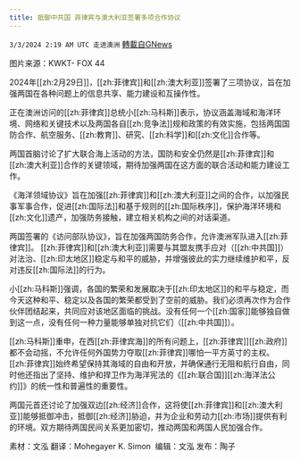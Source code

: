 ```yaml
---
title: 抵御中共国 菲律宾与澳大利亚签署多项合作协议
---
```

`3/3/2024 2:19 AM UTC 走进澳洲` [轉載自GNews](https://gnews.org/articles/2359959)

图片来源：KWKT- FOX 44    

2024年[[zh:2月29日]]，[[zh:菲律宾]]和[[zh:澳大利亚]]签署了三项协议，旨在加强两国在各种问题上的信息共享、能力建设和互操作性。

正在澳洲访问的[[zh:菲律宾]]总统小[[zh:马科斯]]表示，协议涵盖海域和海洋环境、网络和关键技术以及两国各自[[zh:竞争法]]规和政策的有效实施，包括两国国防合作、航空服务、[[zh:教育]]、研究、[[zh:科学]]和[[zh:文化]]合作等。

两国首脑讨论了扩大联合海上活动的方法，国防和安全仍然是[[zh:菲律宾]]和[[zh:澳大利亚]]合作的关键领域，期待加强两国在这方面的联合活动和能力建设工作。 

《海洋领域协议》旨在加强[[zh:菲律宾]]和[[zh:澳大利亚]]之间的合作，以加强民事军事合作，促进[[zh:国际法]]和基于规则的[[zh:国际秩序]]，保护海洋环境和[[zh:文化]]遗产，加强防务接触，建立相关机构之间的对话渠道。

两国签署的《访问部队协议》，旨在加强两国防务合作，允许澳洲军队进入[[zh:菲律宾]]。
[[zh:菲律宾]]和[[zh:澳大利亚]]需要与其盟友携手应对（[[zh:中共国]]）对法治、[[zh:印太地区]]稳定与和平的威胁，并增强彼此的实力继续维护和平，反对违反[[zh:国际法]]的行为。

小[[zh:马科斯]]强调，各国的繁荣和发展取决于[[zh:印太地区]]的和平与稳定，而今天这种和平、稳定以及各国的繁荣都受到了空前的威胁。我们必须再次作为合作伙伴团结起来，共同应对该地区面临的挑战。没有任何一个[[zh:国家]]能够独自做到这一点，没有任何一种力量能够单独对抗它们（[[zh:中共国]]）。

[[zh:马科斯]]重申，在西[[zh:菲律宾海]]的所有问题上，[[zh:菲律宾]][[zh:政府]]都不会动摇，不允许任何外国势力夺取[[zh:菲律宾]]哪怕一平方英寸的主权。[[zh:菲律宾]]始终希望保持其海域的自由和开放，并确保通行无阻和航行自由，同时他还指出了坚持、维护和捍卫作为海洋宪法的《[[zh:联合国]][[zh:海洋法公约]]》的统一性和普遍性的重要性。

两国元首还讨论了加强双边[[zh:经济]]合作，这将使[[zh:菲律宾]]和[[zh:澳大利亚]]能够抵御冲击，抵御[[zh:经济]]胁迫，并为企业和劳动力[[zh:市场]]提供有利的环境。双方期待两国民间关系更加密切，推动两国和两国人民加强合作。

            
素材：文泓  翻译：Mohegayer K. Simon   编辑：文泓   发布：陶子    



